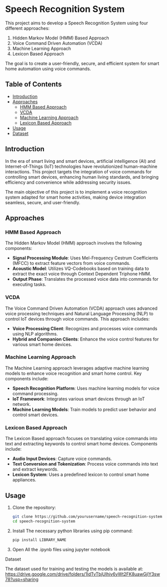 # Speech Recognition System

This project aims to develop a Speech Recognition System using four different approaches:

1. Hidden Markov Model (HMM) Based Approach
2. Voice Command Driven Automation (VCDA)
3. Machine Learning Approach
4. Lexicon Based Approach

The goal is to create a user-friendly, secure, and efficient system for smart home automation using voice commands.

## Table of Contents

- [Introduction](#introduction)
- [Approaches](#approaches)
  - [HMM Based Approach](#hmm-based-approach)
  - [VCDA](#vcda)
  - [Machine Learning Approach](#machine-learning-approach)
  - [Lexicon Based Approach](#lexicon-based-approach)
- [Usage](#usage)
- [Dataset](#dataset)

## Introduction

In the era of smart living and smart devices, artificial intelligence (AI) and Internet-of-Things (IoT) technologies have revolutionized human-machine interactions. This project targets the integration of voice commands for controlling smart devices, enhancing human living standards, and bringing efficiency and convenience while addressing security issues.

The main objective of this project is to implement a voice recognition system adapted for smart home activities, making device integration seamless, secure, and user-friendly.

## Approaches

### HMM Based Approach

The Hidden Markov Model (HMM) approach involves the following components:

- **Signal Processing Module**: Uses Mel-Frequency Cestrum Coefficients (MFCC) to extract feature vectors from voice commands.
- **Acoustic Model**: Utilizes VQ-Codebooks based on training data to extract the exact voice through Context Dependent Triphone HMM.
- **Output Phase**: Translates the processed voice data into commands for executing tasks.

### VCDA

The Voice Command Driven Automation (VCDA) approach uses advanced voice processing techniques and Natural Language Processing (NLP) to control IoT devices through voice commands. This approach includes:

- **Voice Processing Client**: Recognizes and processes voice commands using NLP algorithms.
- **Hybrid and Companion Clients**: Enhance the voice control features for various smart home devices.

### Machine Learning Approach

The Machine Learning approach leverages adaptive machine learning models to enhance voice recognition and smart home control. Key components include:

- **Speech Recognition Platform**: Uses machine learning models for voice command processing.
- **IoT Framework**: Integrates various smart devices through an IoT network.
- **Machine Learning Models**: Train models to predict user behavior and control smart devices.

### Lexicon Based Approach

The Lexicon Based approach focuses on translating voice commands into text and extracting keywords to control smart home devices. Components include:

- **Audio Input Devices**: Capture voice commands.
- **Text Conversion and Tokenization**: Process voice commands into text and extract keywords.
- **Lexicon System**: Uses a predefined lexicon to control smart home appliances.


## Usage

1. Clone the repository:
   ```bash
   git clone https://github.com/yourusername/speech-recognition-system.git
   cd speech-recognition-system

2. Install The necessary python libraries using pip command:
   ```bash
   pip install LIBRARY_NAME

3. Open All the .ipynb files using jupyter notebook


Dataset

The dataset used for training and testing the models is available at: https://drive.google.com/drive/folders/1ldTvTbjUIhiv6yWt2FK8uawGjlY3sw78?usp=sharing

